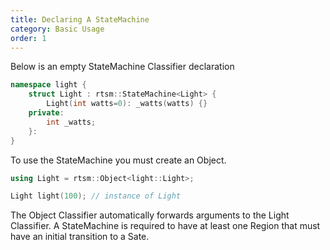 ```yaml
---
title: Declaring A StateMachine
category: Basic Usage
order: 1
---
```

Below is an empty StateMachine Classifier declaration
```cpp
namespace light {
    struct Light : rtsm::StateMachine<Light> {
        Light(int watts=0): _watts(watts) {}
    private:
        int _watts;
    }:
}
```
To use the StateMachine you must create an Object.

```cpp
using Light = rtsm::Object<light::Light>;

Light light(100); // instance of Light
```

The Object Classifier automatically forwards arguments to the Light Classifier. A StateMachine is required to have at least one Region that must have an initial transition to a Sate.



